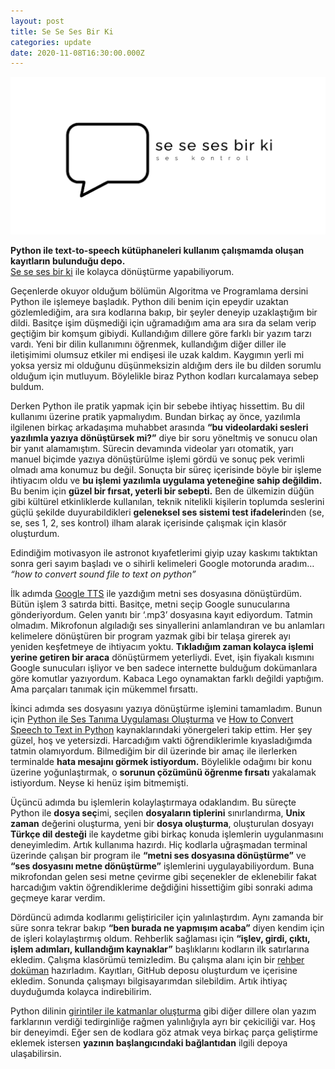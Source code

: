 ```yaml
---
layout: post
title: Se Se Ses Bir Ki
categories: update
date: 2020-11-08T16:30:00.000Z
---
```

<img src="/images/fulls/2020-11-08-se-se-se-bir-ki.png" class="fit image">

**Python ile text-to-speech kütüphaneleri kullanım çalışmamda oluşan kayıtların bulunduğu depo.**<br>
[Se se ses bir ki][depo] ile kolayca dönüştürme yapabiliyorum.

Geçenlerde okuyor olduğum bölümün Algoritma ve Programlama dersini Python ile işlemeye başladık. Python dili benim için epeydir uzaktan gözlemlediğim, ara sıra kodlarına bakıp, bir şeyler deneyip uzaklaştığım bir dildi. Basitçe işim düşmediği için uğramadığım ama ara sıra da selam verip geçtiğim bir komşum gibiydi. Kullandığım dillere göre farklı bir yazım tarzı vardı. Yeni bir dilin kullanımını öğrenmek, kullandığım diğer diller ile iletişimimi olumsuz etkiler mi endişesi ile uzak kaldım. Kaygımın yerli mi yoksa yersiz mi olduğunu düşünmeksizin aldığım ders ile bu dilden sorumlu olduğum için mutluyum. Böylelikle biraz Python kodları kurcalamaya sebep buldum. 

Derken Python ile pratik yapmak için bir sebebe ihtiyaç hissettim. Bu dil kullanımı üzerine pratik yapmalıydım. Bundan birkaç ay önce, yazılımla ilgilenen birkaç arkadaşıma muhabbet arasında **“bu videolardaki sesleri yazılımla yazıya dönüştürsek mi?”** diye bir soru yöneltmiş ve sonucu olan bir yanıt alamamıştım. Sürecin devamında videolar yarı otomatik, yarı manuel biçimde yazıya dönüştürülme işlemi gördü ve sonuç pek verimli olmadı ama konumuz bu değil. Sonuçta bir süreç içerisinde böyle bir işleme ihtiyacım oldu ve **bu işlemi yazılımla uygulama yeteneğine sahip değildim.** Bu benim için **güzel bir fırsat, yeterli bir sebepti.** Ben de ülkemizin düğün gibi kültürel etkinliklerde kullanılan, teknik nitelikli kişilerin toplumda seslerini güçlü şekilde duyurabildikleri **geleneksel ses sistemi test ifadeleri**nden (se, se, ses 1, 2, ses kontrol) ilham alarak içerisinde çalışmak için klasör oluşturdum. 

Edindiğim motivasyon ile astronot kıyafetlerimi giyip uzay kaskımı taktıktan sonra geri sayım başladı ve o sihirli kelimeleri Google motorunda aradım… *“how to convert sound file to text on python”*

İlk adımda [Google TTS][gtts] ile yazdığım metni ses dosyasına dönüştürdüm. Bütün işlem 3 satırda bitti. Basitçe, metni seçip Google sunucularına gönderiyordum. Gelen yanıtı bir ‘.mp3’ dosyasına kayıt ediyordum. Tatmin olmadım. Mikrofonun algıladığı ses sinyallerini anlamlandıran ve bu anlamları kelimelere dönüştüren bir program yazmak gibi bir telaşa girerek ayı yeniden keşfetmeye de ihtiyacım yoktu. **Tıkladığım zaman kolayca işlemi yerine getiren bir araca**    dönüştürmem yeterliydi. Evet, işin fiyakalı kısmını Google sunucuları işliyor ve ben sadece internette bulduğum dokümanlara göre komutlar yazıyordum. Kabaca Lego oynamaktan farklı değildi yaptığım. Ama parçaları tanımak için mükemmel fırsattı. 

İkinci adımda ses dosyasını yazıya dönüştürme işlemini tamamladım. Bunun için [Python ile Ses Tanıma Uygulaması Oluşturma][kaynak0] ve [How to Convert Speech to Text in Python][kaynak1] kaynaklarındaki yönergeleri takip ettim. Her şey güzel, hoş ve yetersizdi. Harcadığım vakti öğrendiklerimle kıyasladığımda tatmin olamıyordum. Bilmediğim bir dil üzerinde bir amaç ile ilerlerken terminalde **hata mesajını görmek istiyordum.** Böylelikle odağımı bir konu üzerine yoğunlaştırmak, o **sorunun çözümünü öğrenme fırsatı** yakalamak istiyordum. Neyse ki henüz işim bitmemişti.

Üçüncü adımda bu işlemlerin kolaylaştırmaya odaklandım. Bu süreçte Python ile **dosya seç**imi, seçilen **dosyaların tiplerini** sınırlandırma, **Unix zaman** değerini oluşturma, yeni bir **dosya oluşturma**, oluşturulan dosyayı **Türkçe dil desteği** ile kaydetme gibi birkaç konuda işlemlerin uygulanmasını deneyimledim. Artık kullanıma hazırdı. Hiç kodlarla uğraşmadan terminal üzerinde çalışan bir program ile **“metni ses dosyasına dönüştürme”** ve **“ses dosyasını metne dönüştürme”** işlemlerini uygulayabiliyordum. Buna mikrofondan gelen sesi metne çevirme gibi seçenekler de eklenebilir fakat harcadığım vaktin öğrendiklerime değdiğini hissettiğim gibi sonraki adıma geçmeye karar verdim.

Dördüncü adımda kodlarımı geliştiriciler için yalınlaştırdım. Aynı zamanda bir süre sonra tekrar bakıp **“ben burada ne yapmışım acaba”** diyen kendim için de işleri kolaylaştırmış oldum. Rehberlik sağlaması için **“işlev, girdi, çıktı, işlem adımları, kullandığım kaynaklar”** başlıklarını kodların ilk satırlarına ekledim. Çalışma klasörümü temizledim. Bu çalışma alanı için bir [rehber doküman][readmeDepo] hazırladım. Kayıtları, GitHub deposu oluşturdum ve içerisine ekledim. Sonunda çalışmayı bilgisayarımdan silebildim. Artık ihtiyaç duyduğumda kolayca indirebilirim.

Python dilinin [girintiler ile katmanlar oluşturma][indentasyonPython] gibi diğer dillere olan yazım farklarının verdiği tedirginliğe rağmen yalınlığıyla ayrı bir çekiciliği var. Hoş bir deneyimdi. Eğer sen de kodlara göz atmak veya birkaç parça geliştirme eklemek istersen **yazının başlangıcındaki bağlantıdan** ilgili depoya ulaşabilirsin.

[depo]:https://github.com/muaz742/se-se-ses-bir-ki "Se se ses bir ki GitHub Deposu"
[gtts]:https://pypi.org/project/gTTS/ "gTTS · PyPI"
[kaynak0]:https://medium.com/bili%C5%9Fim-hareketi/python-ile-ses-tan%C4%B1ma-uygulamas%C4%B1-olu%C5%9Fturma-3d0d972c62a6 "Python ile Ses Tanıma Uygulaması Oluşturma"
[kaynak1]:https://www.thepythoncode.com/article/using-speech-recognition-to-convert-speech-to-text-python "How to Convert Speech to Text in Python"
[readmeDepo]:https://github.com/muaz742/se-se-ses-bir-ki/blob/main/README.md "Beni Oku - Se Se Ses Bir Ki"
[indentasyonPython]:https://www.w3schools.com/python/gloss_python_indentation.asp "Python Indentation"